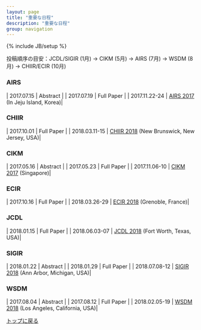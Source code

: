 ```yaml
---
layout: page
title: "重要な日程"
description: "重要な日程"
group: navigation
---
```

{% include JB/setup %}

投稿順序の目安：JCDL/SIGIR (1月) → CIKM (5月) → AIRS (7月) → WSDM (8月) → CHIIR/ECIR (10月)

### AIRS

| 2017.07.15 | Abstract |
| 2017.07.19 | Full Paper |
| 2017.11.22-24 | [AIRS 2017](http://www.airs2017.org) (In Jeju Island, Korea)|

### CHIIR

| 2017.10.01 | Full Paper |
| 2018.03.11-15 | [CHIIR 2018](http://sigir.org/chiir2018/) (New Brunswick, New Jersey, USA)|

### CIKM

| 2017.05.16 | Abstract |
| 2017.05.23 | Full Paper |
| 2017.11.06-10 | [CIKM 2017](http://cikm2017.org/) (Singapore)|

### ECIR

| 2017.10.16 | Full Paper |
| 2018.03.26-29 | [ECIR 2018](https://www.ecir2018.org) (Grenoble, France)|

### JCDL

| 2018.01.15 | Full Paper |
| 2018.06.03-07 | [JCDL 2018](http://2018.jcdl.org) (Fort Worth, Texas, USA)|

### SIGIR

| 2018.01.22 | Abstract |
| 2018.01.29 | Full Paper |
| 2018.07.08-12 | [SIGIR 2018](http://sigir.org/sigir2018/) (Ann Arbor, Michigan, USA)|

### WSDM

| 2017.08.04 | Abstract |
| 2017.08.12 | Full Paper |
| 2018.02.05-19 | [WSDM 2018](http://www.wsdm-conference.org/2018/) (Los Angeles, California, USA)|



[トップに戻る](./)
